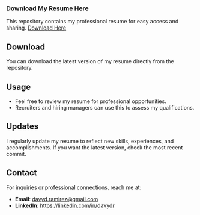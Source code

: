 ### Download My Resume Here

This repository contains my professional resume for easy access and sharing. [Download Here](https://github.com/davydr/resume/raw/refs/heads/main/davyd_ramirez_resume.docx)

## Download
You can download the latest version of my resume directly from the repository.

## Usage
- Feel free to review my resume for professional opportunities.
- Recruiters and hiring managers can use this to assess my qualifications.

## Updates
I regularly update my resume to reflect new skills, experiences, and accomplishments. If you want the latest version, check the most recent commit.

## Contact
For inquiries or professional connections, reach me at:
- **Email**: davyd.ramirez@gmail.com
- **LinkedIn**: https://linkedin.com/in/davydr
